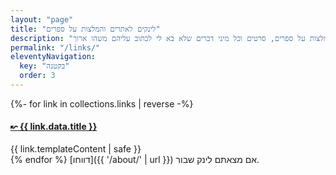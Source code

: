 ```yaml
---
layout: "page"
title: "לינקים לאתרים והמלצות על ספרים"
description: "לינקים לאתרים מעניינים והמלצות על ספרים, סרטים וכל מיני דברים שלא בא לי לכתוב עליהם משהו ארוך."
permalink: "/links/"
eleventyNavigation:
  key: "בקטנה"
  order: 3
---
```

{%- for link in collections.links | reverse -%}
<article class="links">
  <a href="{{ link.data.url }}"><h4>↜ {{ link.data.title }}</h4></a>
  {{ link.templateContent | safe }}
</article>
{% endfor %}
[דווחו]({{ '/about/' | url }}) אם מצאתם לינק שבור.